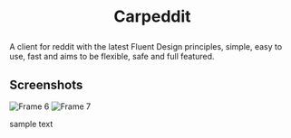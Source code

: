 # <p align="center">Carpeddit</p>
A client for reddit with the latest Fluent Design principles, simple, easy to use, fast and aims to be flexible, safe and full featured.

## Screenshots
![Frame 6](https://user-images.githubusercontent.com/81253203/170241545-5b28b0e2-ba3a-4232-bfe3-0b18f43d48a0.png)
![Frame 7](https://user-images.githubusercontent.com/81253203/170241795-812003bd-f05e-421f-a3f5-5b36279e19a9.png)

sample text
